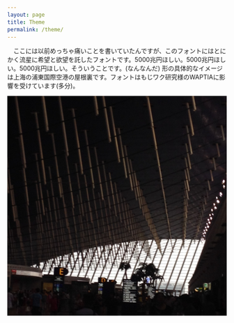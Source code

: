 ```yaml
---
layout: page
title: Theme
permalink: /theme/
---
```



　ここには以前めっちゃ痛いことを書いていたんですが、このフォントにはとにかく流星に希望と欲望を託したフォントです。5000兆円ほしい。5000兆円ほしい。5000兆円ほしい。そういうことです。(なんなんだ)
形の具体的なイメージは上海の浦東国際空港の屋根裏です。フォントはもじワク研究様のWAPTIAに影響を受けています(多分)。

![roof](assets/images/star.png)